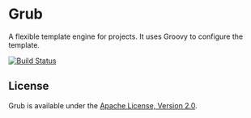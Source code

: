 Grub
====

A flexible template engine for projects. It uses Groovy to configure the template.

[![Build Status](https://travis-ci.org/prezi/grub.svg?branch=master)](https://travis-ci.org/prezi/grub)

## License

Grub is available under the [Apache License, Version 2.0](http://www.apache.org/licenses/LICENSE-2.0.html).
